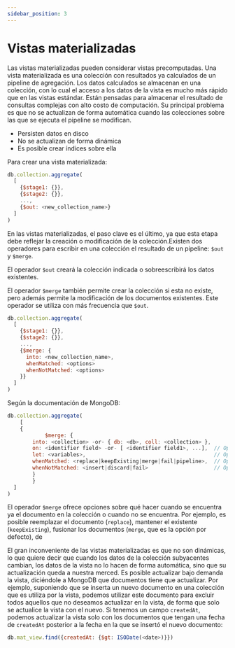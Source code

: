 ```yaml
---
sidebar_position: 3
---
```


# Vistas materializadas

Las vistas materializadas pueden considerar vistas precomputadas. Una vista materializada es una colección con resultados ya calculados de un pipeline de agregación. Los datos calculados se almacenan en una colección, con lo cual el acceso a los datos de la vista es mucho más rápido que en las vistas estándar. Están pensadas para almacenar el resultado de consultas complejas con alto costo de computación. Su principal problema es que no se actualizan de forma automática cuando las colecciones sobre las que se ejecuta el pipeline se modifican.

- Persisten datos en disco
- No se actualizan de forma dinámica
- Es posible crear índices sobre ella

Para crear una vista materializada:

```js
db.collection.aggregate(
  [
    {$stage1: {}}, 
    {$stage2: {}}, 
    ..., 
    {$out: <new_collection_name>}
  ]
)
```

En las vistas materializadas, el paso clave es el último, ya que esta etapa debe reflejar la creación o modificación de la colección.Existen dos operadores para escribir en una colección el resultado de un pipeline: `$out` y `$merge`.

El operador `$out` creará la colección indicada o sobreescribirá los datos existentes.

El operador `$merge` también permite crear la colección si esta no existe, pero además permite la modificación de los documentos existentes. Este operador se utiliza con más frecuencia que `$out`.

```js
db.collection.aggregate(
  [
    {$stage1: {}}, 
    {$stage2: {}}, 
    ..., 
    {$merge: {
      into: <new_collection_name>,
      whenMatched: <options>
      whenNotMatched: <options>
    }}
  ]
)
```

Según la documentación de MongoDB:

```js
db.collection.aggregate(
	[
    { 
			$merge: {
      	into: <collection> -or- { db: <db>, coll: <collection> },
      	on: <identifier field> -or- [ <identifier field1>, ...],  // Optional
      	let: <variables>,                                         // Optional
      	whenMatched: <replace|keepExisting|merge|fail|pipeline>,  // Optional
      	whenNotMatched: <insert|discard|fail>                     // Optional
    	}
		}
  ]
)
```

El operador `$merge` ofrece opciones sobre qué hacer cuando se encuentra ya el documento en la colección o cuando no se encuentra. Por ejemplo, es posible reemplazar el documento (`replace`), mantener el existente (`keepExisting`), fusionar los documentos (`merge`, que es la opción por defecto), de

El gran inconveniente de las vistas materializadas es que no son dinámicas, lo que quiere decir que cuando los datos de la colección subyacentes cambian, los datos de la vista no lo hacen de forma automática, sino que su actualización queda a nuestra merced. Es posible actualizar bajo demanda la vista, diciéndole a MongoDB que documentos tiene que actualizar. Por ejemplo, suponiendo que se inserta un nuevo documento en una colección que es utiliza por la vista, podemos utilizar este documento para excluir todos aquellos que no deseamos actualizar en la vista, de forma que solo se actualice la vista con el nuevo. Si tenemos un campo `createdAt`, podemos actualizar la vista solo con los documentos que tengan una fecha de `createdAt` posterior a la fecha en la que se insertó el nuevo documento:

```js
db.mat_view.find({createdAt: {$gt: ISODate(<date>)}})
```

